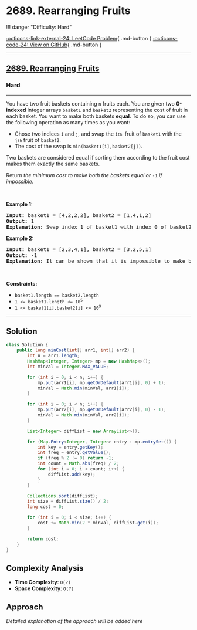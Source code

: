 # 2689. Rearranging Fruits

!!! danger "Difficulty: Hard"

[:octicons-link-external-24: LeetCode Problem](https://leetcode.com/problems/rearranging-fruits/){ .md-button }
[:octicons-code-24: View on GitHub](https://github.com/RAJ8664/Leetcode/tree/master/2689-rearranging-fruits){ .md-button }

---

<h2><a href="https://leetcode.com/problems/rearranging-fruits">2689. Rearranging Fruits</a></h2><h3>Hard</h3><hr><p>You have two fruit baskets containing <code>n</code> fruits each. You are given two <strong>0-indexed</strong> integer arrays <code>basket1</code> and <code>basket2</code> representing the cost of fruit in each basket. You want to make both baskets <strong>equal</strong>. To do so, you can use the following operation as many times as you want:</p>

<ul>
	<li>Chose two indices <code>i</code> and <code>j</code>, and swap the <code>i<font size="1">th</font>&nbsp;</code>fruit of <code>basket1</code> with the <code>j<font size="1">th</font></code>&nbsp;fruit of <code>basket2</code>.</li>
	<li>The cost of the swap is <code>min(basket1[i],basket2[j])</code>.</li>
</ul>

<p>Two baskets are considered equal if sorting them according to the fruit cost makes them exactly the same baskets.</p>

<p>Return <em>the minimum cost to make both the baskets equal or </em><code>-1</code><em> if impossible.</em></p>

<p>&nbsp;</p>
<p><strong class="example">Example 1:</strong></p>

<pre>
<strong>Input:</strong> basket1 = [4,2,2,2], basket2 = [1,4,1,2]
<strong>Output:</strong> 1
<strong>Explanation:</strong> Swap index 1 of basket1 with index 0 of basket2, which has cost 1. Now basket1 = [4,1,2,2] and basket2 = [2,4,1,2]. Rearranging both the arrays makes them equal.
</pre>

<p><strong class="example">Example 2:</strong></p>

<pre>
<strong>Input:</strong> basket1 = [2,3,4,1], basket2 = [3,2,5,1]
<strong>Output:</strong> -1
<strong>Explanation:</strong> It can be shown that it is impossible to make both the baskets equal.
</pre>

<p>&nbsp;</p>
<p><strong>Constraints:</strong></p>

<ul>
	<li><code>basket1.length == basket2.length</code></li>
	<li><code>1 &lt;= basket1.length &lt;= 10<sup>5</sup></code></li>
	<li><code>1 &lt;= basket1[i],basket2[i]&nbsp;&lt;= 10<sup>9</sup></code></li>
</ul>


---

## Solution

```java
class Solution {
    public long minCost(int[] arr1, int[] arr2) {
        int n = arr1.length;
        HashMap<Integer, Integer> mp = new HashMap<>();
        int minVal = Integer.MAX_VALUE;

        for (int i = 0; i < n; i++) {
            mp.put(arr1[i], mp.getOrDefault(arr1[i], 0) + 1);
            minVal = Math.min(minVal, arr1[i]);
        }

        for (int i = 0; i < n; i++) {
            mp.put(arr2[i], mp.getOrDefault(arr2[i], 0) - 1);
            minVal = Math.min(minVal, arr2[i]);
        }

        List<Integer> diffList = new ArrayList<>();

        for (Map.Entry<Integer, Integer> entry : mp.entrySet()) {
            int key = entry.getKey();
            int freq = entry.getValue();
            if (freq % 2 != 0) return -1;
            int count = Math.abs(freq) / 2;
            for (int i = 0; i < count; i++) {
                diffList.add(key);
            }
        }

        Collections.sort(diffList);
        int size = diffList.size() / 2;
        long cost = 0;

        for (int i = 0; i < size; i++) {
            cost += Math.min(2 * minVal, diffList.get(i));
        }

        return cost;
    }
}

```

## Complexity Analysis

- **Time Complexity**: `O(?)`
- **Space Complexity**: `O(?)`

## Approach

*Detailed explanation of the approach will be added here*

